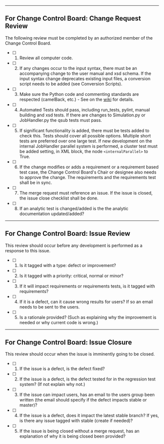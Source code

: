 ----------------
For Change Control Board: Change Request Review
----------------
The following review must be completed by an authorized member of the Change Control Board.
- [ ] 1. Review all computer code.
- [ ] 2. If any changes occur to the input syntax, there must be an accompanying change to the user manual and xsd schema. If the input syntax change deprecates existing input files, a conversion script needs to be added (see Conversion Scripts).
- [ ] 3. Make sure the Python code and commenting standards are respected (camelBack, etc.) - See on the [wiki](https://github.com/idaholab/raven/wiki/RAVEN-Code-Standards#python) for details.
- [ ] 4. Automated Tests should pass, including run_tests, pylint, manual building and xsd tests. If there are changes to Simulation.py or JobHandler.py the qsub tests must pass.
- [ ] 5. If significant functionality is added, there must  be tests added to check this. Tests should cover all possible options.  Multiple short tests are preferred over one large test. If new development on the internal JobHandler parallel system is performed, a cluster test must be added setting, in <RunInfo> XML block, the node ```<internalParallel>``` to True.
- [ ] 6. If the change modifies or adds a requirement or a requirement based test case, the Change Control Board's Chair or designee also needs to approve the change.  The requirements and the requirements test shall be in sync.
- [ ] 7. The merge request must reference an issue.  If the issue is closed, the issue close checklist shall be done.
- [ ] 8. If an analytic test is changed/added is the the analytic documentation updated/added?


----------------
For Change Control Board: Issue Review
----------------
This review should occur before any development is performed as a response to this issue.
- [ ] 1. Is it tagged with a type: defect or improvement?
- [ ] 2. Is it tagged with a priority: critical, normal or minor?
- [ ] 3. If it will impact requirements or requirements tests, is it tagged with requirements?
- [ ] 4. If it is a defect, can it cause wrong results for users? If so an email needs to be sent to the users.
- [ ] 5. Is a rationale provided? (Such as explaining why the improvement is needed or why current code is wrong.)

-------
For Change Control Board: Issue Closure
-------
This review should occur when the issue is imminently going to be closed.
- [ ] 1. If the issue is a defect, is the defect fixed?
- [ ] 2. If the issue is a defect, is the defect tested for in the regression test system?  (If not explain why not.)
- [ ] 3. If the issue can impact users, has an email to the users group been written (the email should specify if the defect impacts stable or master)?
- [ ] 4. If the issue is a defect, does it impact the latest stable branch? If yes, is there any issue tagged with stable (create if needed)?
- [ ] 5. If the issue is being closed without a merge request, has an explanation of why it is being closed been provided?
